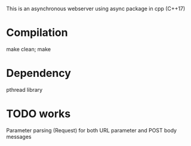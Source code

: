 This is an asynchronous webserver using async package in cpp (C++17)

Compilation
================
make clean; make 

Dependency
===========
pthread library

TODO works
============
Parameter parsing (Request) for both URL parameter and POST body messages